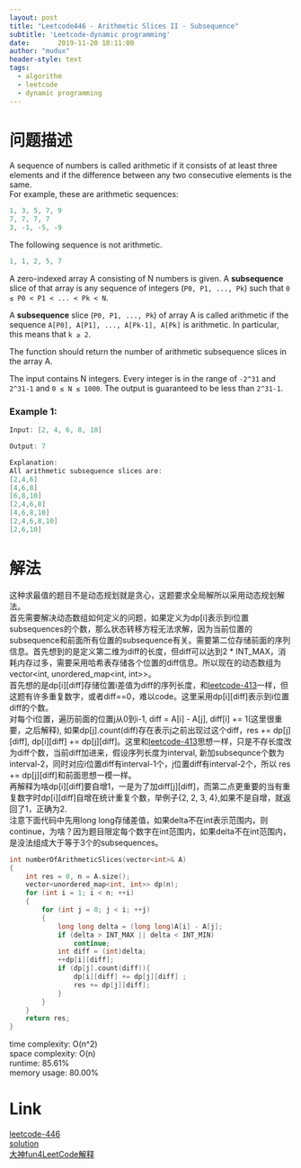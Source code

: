 ```yaml
---
layout: post
title: "Leetcode446 - Arithmetic Slices II - Subsequence"
subtitle: 'Leetcode-dynamic programming'
date:       2019-11-20 18:11:00
author: "mudux"
header-style: text
tags:
  - algorithm
  - leetcode
  - dynamic programming
---
```


# 问题描述
A sequence of numbers is called arithmetic if it consists of at least three elements and if the difference between any two consecutive elements is the same.  
For example, these are arithmetic sequences:
```c++
1, 3, 5, 7, 9
7, 7, 7, 7
3, -1, -5, -9
```

The following sequence is not arithmetic.
```c++
1, 1, 2, 5, 7
```
A zero-indexed array A consisting of N numbers is given. A **subsequence** slice of that array is any sequence of integers (``P0, P1, ..., Pk``) such that ``0 ≤ P0 < P1 < ... < Pk < N``.

A **subsequence** slice (``P0, P1, ..., Pk``) of array A is called arithmetic if the sequence ``A[P0], A[P1], ..., A[Pk-1], A[Pk]`` is arithmetic. In particular, this means that ``k ≥ 2``.

The function should return the number of arithmetic subsequence slices in the array A.

The input contains N integers. Every integer is in the range of ``-2^31`` and ``2^31-1`` and ``0 ≤ N ≤ 1000``. The output is guaranteed to be less than ``2^31-1``.

### Example 1:
```c++
Input: [2, 4, 6, 8, 10]

Output: 7

Explanation:
All arithmetic subsequence slices are:
[2,4,6]
[4,6,8]
[6,8,10]
[2,4,6,8]
[4,6,8,10]
[2,4,6,8,10]
[2,6,10]
```

# 解法
这种求最值的题目不是动态规划就是贪心，这题要求全局解所以采用动态规划解法。  
首先需要解决动态数组如何定义的问题，如果定义为dp[i]表示到i位置subsequences的个数，那么状态转移方程无法求解，因为当前位置的subsequence和前面所有位置的subsequence有关。需要第二位存储前面的序列信息。首先想到的是定义第二维为diff的长度，但diff可以达到2 * INT_MAX，消耗内存过多，需要采用哈希表存储各个位置的diff信息。所以现在的动态数组为vector<int, unordered_map<int, int>>。  
首先想的是dp[i][diff]存储位置i差值为diff的序列长度，和[leetcode-413](https://hexinlin.top/2019/11/20/leetcode-413-Arithmetic-Slices/)一样，但这题有许多重复数字，或者diff==0，难以code。这里采用dp[i][diff]表示到i位置diff的个数。  
对每个i位置，遍历前面的位置j从0到i-1, diff = A[i] - A[j], diff[i] += 1(这里很重要，之后解释), 如果dp[j].count(diff)存在表示j之前出现过这个diff，res += dp[j][diff], dp[i][diff] += dp[j][diff]。这里和[leetcode-413](https://hexinlin.top/2019/11/20/leetcode-413-Arithmetic-Slices/)思想一样，只是不存长度改为diff个数，当前diff加进来，假设序列长度为interval, 新加subsequnce个数为interval-2，同时对应i位置diff有interval-1个，j位置diff有interval-2个，所以 res += dp[j][diff]和前面思想一模一样。  
再解释为啥dp[i][diff]要自增1，一是为了加diff[j][diff]，而第二点更重要的当有重复数字时dp[i][diff]自增在统计重复个数，举例子{2, 2, 3, 4},如果不是自增，就返回了1，正确为2.  
注意下面代码中先用long long存储差值，如果delta不在int表示范围内，则continue，为啥？因为题目限定每个数字在int范围内，如果delta不在int范围内，是没法组成大于等于3个的subsequences。

```c++
int numberOfArithmeticSlices(vector<int>& A)
{
	int res = 0, n = A.size();
	vector<unordered_map<int, int>> dp(n);
	for (int i = 1; i < n; ++i)
	{
		for (int j = 0; j < i; ++j)
		{
			long long delta = (long long)A[i] - A[j];
			if (delta > INT_MAX || delta < INT_MIN)
				continue;
			int diff = (int)delta;
			++dp[i][diff];
			if (dp[j].count(diff)){
				dp[i][diff] += dp[j][diff] ;
				res += dp[j][diff];
			}
		}
	}
	return res;
}
```
time complexity: O(n^2)  
space complexity: O(n)  
runtime: 85.61%  
memory usage: 80.00%  

# Link
[leetcode-446](https://leetcode.com/problems/arithmetic-slices-ii-subsequence/)   
[solution ](https://www.cnblogs.com/grandyang/p/6057934.html)  
[大神fun4LeetCode解释](https://leetcode.com/problems/arithmetic-slices-ii-subsequence/discuss/92822/Detailed-explanation-for-Java-O(n2)-solution)
